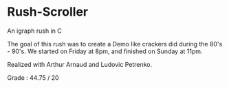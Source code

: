 # Rush-Scroller
An igraph rush in C

The goal of this rush was to create a Demo like crackers did during the 80's - 90's.
We started on Friday at 8pm, and finished  on Sunday at 11pm.


Realized with Arthur Arnaud and Ludovic Petrenko.

Grade : 44.75 / 20
